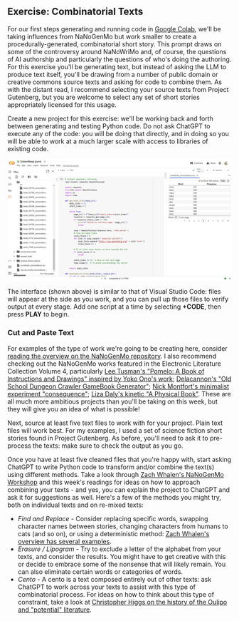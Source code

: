 ## Exercise: Combinatorial Texts

For our first steps generating and running code in [Google Colab](https://colab.research.google.com/), we'll be taking influences from NaNoGenMo but work smaller to create a procedurally-generated, combinatorial short story. This prompt draws on some of the controversy around NaNoWriMo and, of course, the questions of AI authorship and particularly the questions of who's doing the authoring. For this exercise you'll be generating text, but instead of asking the LLM to produce text itself, you'll be drawing from a number of public domain or creative commons source texts and asking for code to combine them. As with the distant read, I recommend selecting your source texts from Project Gutenberg, but you are welcome to select any set of short stories appropriately licensed for this usage.

Create a new project for this exercise: we'll be working back and forth between generating and testing Python code. Do not ask ChatGPT to execute any of the code: you will be doing that directly, and in doing so you will be able to work at a much larger scale with access to libraries of existing code.

![Colab interface](colab.png)

The interface (shown above) is similar to that of Visual Studio Code: files will appear at the side as you work, and you can pull up those files to verify output at every stage. Add one script at a time by selecting **+CODE**, then press **PLAY** to begin.

### Cut and Paste Text

For examples of the type of work we're going to be creating here, consider [reading the overview on the NaNoGenMo repository](https://nanogenmo.github.io/).  I also recommend checking out the NaNoGenMo works featured in the Electronic Literature Collection Volume 4, particularly [Lee Tusman's "Pomelo: A Book of Instructions and Drawings" inspired by Yoko Ono's work](https://collection.eliterature.org/4/pomelo-a-yoko-ono-grapefruit-generator); [Delacannon's "Old School Dungeon Crawler GameBook Generator"](https://collection.eliterature.org/4/oldschool-dungeon-crawler-gamebook-generator); [Nick Montfort's minimalist experiment "consequence"](https://collection.eliterature.org/4/consequence); [Liza Daly's kinetic "A Physical Book"](https://collection.eliterature.org/4/a-physical-book). These are all much more ambitious projects than you'll be taking on this week, but they will give you an idea of what is possible!

Next, source at least five text files to work with for your project. Plain text files will work best. For my examples, I used a set of science fiction short stories found in Project Gutenberg. As before, you'll need to ask it to pre-process the texts: make sure to check the output as you go. 

Once you have at least five cleaned files that you're happy with, start asking ChatGPT to write Python code to transform and/or combine the text(s) using different methods. Take a look through [Zach Whalen's NaNoGenMo Workshop](https://zachwhalen.notion.site/NaNoGenMo-Workshop-b984ee239e9e4cb8a99eb69fda617204) and this week's readings for ideas on how to approach combining your texts - and yes, you can explain the project to ChatGPT and ask it for suggestions as well. Here's a few of the methods you might try, both on individual texts and on re-mixed texts:

- *Find and Replace* - Consider replacing specific words, swapping character names between stories, changing characters from humans to cats (and so on), or using a deterministic method: [Zach Whalen's overview has several examples](https://zachwhalen.notion.site/Find-and-Replace-3eb80d9ef13048469e37a43beb193047).
- *Erasure / Lipogram* - Try to exclude a letter of the alphabet from your texts, and consider the results. You might have to get creative with this or decide to embrace some of the nonsense that will likely remain. You can also eliminate certain words or categories of words.
- *Cento* - A cento is a text composed entirely out of other texts: ask ChatGPT to work across your texts to assist with this type of combinatorial process. For ideas on how to think about this type of constraint, take a look at [Christopher Higgs on the history of the Oulipo and "potential" literature](https://agnionline.bu.edu/essay/the-annoying-lacuna-one-unofficial-history-of-the-oulipo/).
